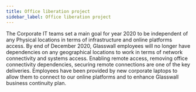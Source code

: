 ```yaml
---
title: Office liberation project
sidebar_label: Office liberation project
---
```


The Corporate IT teams set a main goal for year 2020 to be independent of any Physical locations in terms of infrastructure and online platforms access. By end of December 2020, Glasswall employees will no longer have dependencies on any geographical locations to work in terms of network connectivity and systems access.
Enabling remote access, removing office connectivity dependencies, securing remote connections are one of the key deliveries. Employees have been provided by new corporate laptops to allow them to connect to our online platforms and to enhance Glasswall business continuity plan.